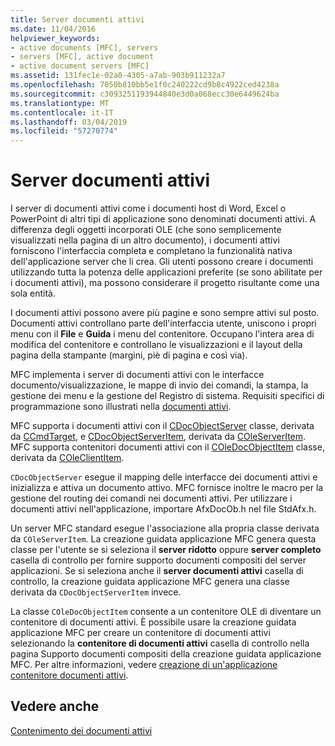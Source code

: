 ```yaml
---
title: Server documenti attivi
ms.date: 11/04/2016
helpviewer_keywords:
- active documents [MFC], servers
- servers [MFC], active document
- active document servers [MFC]
ms.assetid: 131fec1e-02a0-4305-a7ab-903b911232a7
ms.openlocfilehash: 7050b810bb5e1f0c240222cd9b8c4922ced4238a
ms.sourcegitcommit: c3093251193944840e3d0a068ecc30e6449624ba
ms.translationtype: MT
ms.contentlocale: it-IT
ms.lasthandoff: 03/04/2019
ms.locfileid: "57270774"
---
```

# <a name="active-document-servers"></a>Server documenti attivi

I server di documenti attivi come i documenti host di Word, Excel o PowerPoint di altri tipi di applicazione sono denominati documenti attivi. A differenza degli oggetti incorporati OLE (che sono semplicemente visualizzati nella pagina di un altro documento), i documenti attivi forniscono l'interfaccia completa e completano la funzionalità nativa dell'applicazione server che li crea. Gli utenti possono creare i documenti utilizzando tutta la potenza delle applicazioni preferite (se sono abilitate per i documenti attivi), ma possono considerare il progetto risultante come una sola entità.

I documenti attivi possono avere più pagine e sono sempre attivi sul posto. Documenti attivi controllano parte dell'interfaccia utente, uniscono i propri menu con il **File** e **Guida** i menu del contenitore. Occupano l'intera area di modifica del contenitore e controllano le visualizzazioni e il layout della pagina della stampante (margini, piè di pagina e così via).

MFC implementa i server di documenti attivi con le interfacce documento/visualizzazione, le mappe di invio dei comandi, la stampa, la gestione dei menu e la gestione del Registro di sistema. Requisiti specifici di programmazione sono illustrati nella [documenti attivi](../mfc/active-documents.md).

MFC supporta i documenti attivi con il [CDocObjectServer](../mfc/reference/cdocobjectserver-class.md) classe, derivata da [CCmdTarget](../mfc/reference/ccmdtarget-class.md), e [CDocObjectServerItem](../mfc/reference/cdocobjectserveritem-class.md), derivata da [ COleServerItem](../mfc/reference/coleserveritem-class.md). MFC supporta contenitori documenti attivi con il [COleDocObjectItem](../mfc/reference/coledocobjectitem-class.md) classe, derivata da [COleClientItem](../mfc/reference/coleclientitem-class.md).

`CDocObjectServer` esegue il mapping delle interfacce dei documenti attivi e inizializza e attiva un documento attivo. MFC fornisce inoltre le macro per la gestione del routing dei comandi nei documenti attivi. Per utilizzare i documenti attivi nell'applicazione, importare AfxDocOb.h nel file StdAfx.h.

Un server MFC standard esegue l'associazione alla propria classe derivata da `COleServerItem`. La creazione guidata applicazione MFC genera questa classe per l'utente se si seleziona il **server ridotto** oppure **server completo** casella di controllo per fornire supporto documenti compositi del server applicazioni. Se si seleziona anche il **server documenti attivi** casella di controllo, la creazione guidata applicazione MFC genera una classe derivata da `CDocObjectServerItem` invece.

La classe `COleDocObjectItem` consente a un contenitore OLE di diventare un contenitore di documenti attivi. È possibile usare la creazione guidata applicazione MFC per creare un contenitore di documenti attivi selezionando la **contenitore di documenti attivi** casella di controllo nella pagina Supporto documenti compositi della creazione guidata applicazione MFC. Per altre informazioni, vedere [creazione di un'applicazione contenitore documenti attivi](../mfc/creating-an-active-document-container-application.md).

## <a name="see-also"></a>Vedere anche

[Contenimento dei documenti attivi](../mfc/active-document-containment.md)

